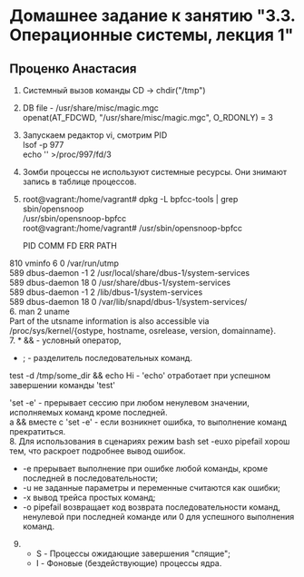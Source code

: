 #               Домашнее задание к занятию "3.3. Операционные системы, лекция 1"
##                                    Проценко Анастасия

1. Cистемный вызов команды CD -> chdir("/tmp")
2. DB file - /usr/share/misc/magic.mgc                                                        
openat(AT_FDCWD, "/usr/share/misc/magic.mgc", O_RDONLY) = 3
3. Запускаем редактор vi, смотрим PID                                                                    
 lsof -p 977                                                                                           
 echo '' >/proc/997/fd/3
4. Зомби процессы не используют системные ресурсы. Они знимают запись в таблице процессов.
5. root@vagrant:/home/vagrant# dpkg -L bpfcc-tools | grep sbin/opensnoop                                                                                                
   /usr/sbin/opensnoop-bpfcc  
   root@vagrant:/home/vagrant# /usr/sbin/opensnoop-bpfcc   
                                          
   PID    COMM             FD           ERR  PATH   
                                                                                                               
  810    vminfo            6             0   /var/run/utmp  
  589    dbus-daemon       -1            2   /usr/local/share/dbus-1/system-services                                       
  589    dbus-daemon       18            0   /usr/share/dbus-1/system-services                                                  
  589    dbus-daemon       -1            2   /lib/dbus-1/system-services                                           
  589    dbus-daemon       18            0   /var/lib/snapd/dbus-1/system-services/                                                
6. man 2 uname                                                                                                 
   Part of the utsname information is also accessible via /proc/sys/kernel/{ostype, hostname, osrelease, version, domainname}.                                               
7. * && -  условный оператор,                                                                     
   * ;  - разделитель последовательных команд.                                                                       
                                                                                                        
   test -d /tmp/some_dir && echo Hi - 'echo'  отработает при успешном завершении команды 'test'                                          
                                                            
   'set -e' - прерывает сессию при любом ненулевом значении, исполняемых команд кроме последней.                                                                 
    а &&  вместе с 'set -e' - если возникнет ошибка, то выполнение команд прекратиться.                                            
8. Для использования в сценариях режим bash set -euxo pipefail хорош тем, что раскроет подробнее вывод ошибок.
   * -e прерывает выполнение при ошибке любой команды, кроме последней в последовательности;
   * -u не заданные параметры и переменные считаются как ошибки;
   * -x вывод трейса простых команд;
   * -o pipefail возвращает код возврата последовательности команд, ненулевой при последней команде или 0 для успешного выполнения команд.
9. * S - Процессы ожидающие завершения "спящие";
   * I - Фоновые (бездействующие) процессы ядра.

